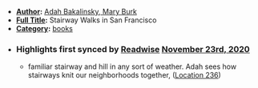 - **[Author](<Author.md>):** [Adah Bakalinsky, Mary Burk](<Adah Bakalinsky, Mary Burk.md>)
- **[Full Title](<Full Title.md>):** Stairway Walks in San Francisco
- **[Category](<Category.md>):** [books](<books.md>)
- ### Highlights first synced by [Readwise](<Readwise.md>) [November 23rd, 2020](<November 23rd, 2020.md>)
    - familiar stairway and hill in any sort of weather. Adah sees how stairways knit our neighborhoods together, ([Location 236](https://readwise.io/to_kindle?action=open&asin=B00MSYVS4I&location=236))
